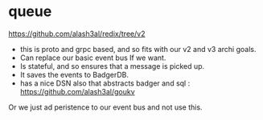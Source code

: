 # queue

https://github.com/alash3al/redix/tree/v2
- this is proto and grpc based, and so fits with our v2 and v3 archi goals. 
- Can replace our basic event bus If we want.
- Is stateful, and so ensures that a message is picked up.
- It saves the events to BadgerDB.
- has a nice DSN also that abstracts badger and sql : https://github.com/alash3al/goukv

Or we just ad peristence to our event bus and not use this.